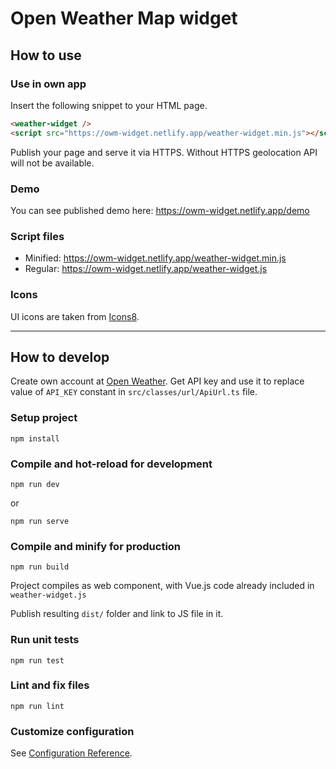 # Open Weather Map widget

## How to use

### Use in own app
Insert the following snippet to your HTML page.
```html
<weather-widget />
<script src="https://owm-widget.netlify.app/weather-widget.min.js"></script>
```

Publish your page and serve it via HTTPS. Without HTTPS geolocation API will not be available.

### Demo
You can see published demo here: https://owm-widget.netlify.app/demo

### Script files
- Minified: https://owm-widget.netlify.app/weather-widget.min.js
- Regular: https://owm-widget.netlify.app/weather-widget.js

### Icons
UI icons are taken from [Icons8](https://icons8.com/).

---

## How to develop

Create own account at [Open Weather](https://openweathermap.org/current). Get API key and use it to replace value of `API_KEY` constant in `src/classes/url/ApiUrl.ts` file.

### Setup project
```
npm install
```

### Compile and hot-reload for development
```
npm run dev
```

or

```
npm run serve
```

### Compile and minify for production
```
npm run build
```

Project compiles as web component, with Vue.js code already included in `weather-widget.js`

Publish resulting `dist/` folder and link to JS file in it.

### Run unit tests
```
npm run test
```

### Lint and fix files
```
npm run lint
```

### Customize configuration
See [Configuration Reference](https://cli.vuejs.org/config/).

